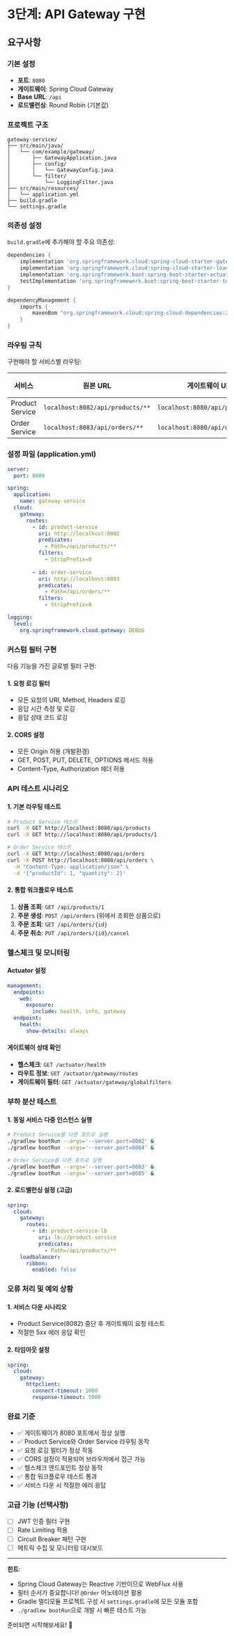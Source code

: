 # 3단계: API Gateway 구현

## 요구사항

### 기본 설정
- **포트**: `8080`
- **게이트웨이**: Spring Cloud Gateway
- **Base URL**: `/api`
- **로드밸런싱**: Round Robin (기본값)

### 프로젝트 구조
```
gateway-service/
├── src/main/java/
│   └── com/example/gateway/
│       ├── GatewayApplication.java
│       ├── config/
│       │   └── GatewayConfig.java
│       └── filter/
│           └── LoggingFilter.java
├── src/main/resources/
│   └── application.yml
├── build.gradle
└── settings.gradle
```

### 의존성 설정
`build.gradle`에 추가해야 할 주요 의존성:
```gradle
dependencies {
    implementation 'org.springframework.cloud:spring-cloud-starter-gateway'
    implementation 'org.springframework.cloud:spring-cloud-starter-loadbalancer'
    implementation 'org.springframework.boot:spring-boot-starter-actuator'
    testImplementation 'org.springframework.boot:spring-boot-starter-test'
}

dependencyManagement {
    imports {
        mavenBom "org.springframework.cloud:spring-cloud-dependencies:2023.0.0"
    }
}
```

### 라우팅 규칙
구현해야 할 서비스별 라우팅:

| 서비스 | 원본 URL | 게이트웨이 URL | 대상 포트 |
|--------|----------|----------------|-----------|
| Product Service | `localhost:8082/api/products/**` | `localhost:8080/api/products/**` | 8082 |
| Order Service | `localhost:8083/api/orders/**` | `localhost:8080/api/orders/**` | 8083 |

### 설정 파일 (application.yml)
```yaml
server:
  port: 8080

spring:
  application:
    name: gateway-service
  cloud:
    gateway:
      routes:
        - id: product-service
          uri: http://localhost:8082
          predicates:
            - Path=/api/products/**
          filters:
            - StripPrefix=0
            
        - id: order-service
          uri: http://localhost:8083
          predicates:
            - Path=/api/orders/**
          filters:
            - StripPrefix=0

logging:
  level:
    org.springframework.cloud.gateway: DEBUG
```

### 커스텀 필터 구현
다음 기능을 가진 글로벌 필터 구현:

#### 1. 요청 로깅 필터
- 모든 요청의 URI, Method, Headers 로깅
- 응답 시간 측정 및 로깅
- 응답 상태 코드 로깅

#### 2. CORS 설정
- 모든 Origin 허용 (개발환경)
- GET, POST, PUT, DELETE, OPTIONS 메서드 허용
- Content-Type, Authorization 헤더 허용

### API 테스트 시나리오

#### 1. 기본 라우팅 테스트
```bash
# Product Service 테스트
curl -X GET http://localhost:8080/api/products
curl -X GET http://localhost:8080/api/products/1

# Order Service 테스트  
curl -X GET http://localhost:8080/api/orders
curl -X POST http://localhost:8080/api/orders \
  -H "Content-Type: application/json" \
  -d '{"productId": 1, "quantity": 2}'
```

#### 2. 통합 워크플로우 테스트
1. **상품 조회**: `GET /api/products/1`
2. **주문 생성**: `POST /api/orders` (위에서 조회한 상품으로)
3. **주문 조회**: `GET /api/orders/{id}`
4. **주문 취소**: `PUT /api/orders/{id}/cancel`

### 헬스체크 및 모니터링

#### Actuator 설정
```yaml
management:
  endpoints:
    web:
      exposure:
        include: health, info, gateway
  endpoint:
    health:
      show-details: always
```

#### 게이트웨이 상태 확인
- **헬스체크**: `GET /actuator/health`
- **라우트 정보**: `GET /actuator/gateway/routes`
- **게이트웨이 필터**: `GET /actuator/gateway/globalfilters`

### 부하 분산 테스트

#### 1. 동일 서비스 다중 인스턴스 실행
```bash
# Product Service를 다른 포트로 실행
./gradlew bootRun --args='--server.port=8082' &
./gradlew bootRun --args='--server.port=8084' &

# Order Service를 다른 포트로 실행  
./gradlew bootRun --args='--server.port=8083' &
./gradlew bootRun --args='--server.port=8085' &
```

#### 2. 로드밸런싱 설정 (고급)
```yaml
spring:
  cloud:
    gateway:
      routes:
        - id: product-service-lb
          uri: lb://product-service
          predicates:
            - Path=/api/products/**
    loadbalancer:
      ribbon:
        enabled: false
```

### 오류 처리 및 예외 상황

#### 1. 서비스 다운 시나리오
- Product Service(8082) 중단 후 게이트웨이 요청 테스트
- 적절한 5xx 에러 응답 확인

#### 2. 타임아웃 설정
```yaml
spring:
  cloud:
    gateway:
      httpclient:
        connect-timeout: 1000
        response-timeout: 5000
```

### 완료 기준
- ✅ 게이트웨이가 8080 포트에서 정상 실행
- ✅ Product Service와 Order Service 라우팅 동작
- ✅ 요청 로깅 필터가 정상 작동
- ✅ CORS 설정이 적용되어 브라우저에서 접근 가능
- ✅ 헬스체크 엔드포인트 정상 동작
- ✅ 통합 워크플로우 테스트 통과
- ✅ 서비스 다운 시 적절한 에러 응답

### 고급 기능 (선택사항)
- [ ] JWT 인증 필터 구현
- [ ] Rate Limiting 적용
- [ ] Circuit Breaker 패턴 구현
- [ ] 메트릭 수집 및 모니터링 대시보드

---

**힌트**:
- Spring Cloud Gateway는 Reactive 기반이므로 WebFlux 사용
- 필터 순서가 중요합니다! `@Order` 어노테이션 활용
- Gradle 멀티모듈 프로젝트 구성 시 `settings.gradle`에 모든 모듈 포함
- `./gradlew bootRun`으로 개발 시 빠른 테스트 가능

준비되면 시작해보세요! 🚀